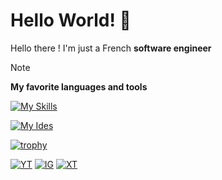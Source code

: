 
# Hello World! 👋

Hello there ! I'm just a French **software engineer**

> [!NOTE]
>
> **My favorite languages ​​and tools**
> 
> [![My Skills](https://skillicons.dev/icons?i=git,html,js,css,cpp,c)](https://skillicons.dev)
>
> [![My Ides](https://skillicons.dev/icons?i=vscode,visualstudio,idea)](https://skillicons.dev)
>
> [![trophy](https://github-profile-trophy.vercel.app/?username=AntoineLandrieux&theme=onedark&row=2&column=3)](https://github.com/ryo-ma/github-profile-trophy)
>

[![YT](https://img.shields.io/badge/youtube-FF0000?style=for-the-badge&logo=youtube&logoColor=white)](https://www.youtube.com/@ZyDev_)
[![IG](https://img.shields.io/badge/instagram-FFFFFF?style=for-the-badge&logo=instagram&logoColor=red)](https://www.instagram.com/antoineldrx)
[![XT](https://img.shields.io/badge/xytube-1c138c?style=for-the-badge&logoColor=white)](https://www.galaxy-studio-web.fr/xytube/profil.php?channel=Antoine)

